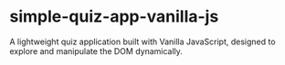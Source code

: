 # simple-quiz-app-vanilla-js
A lightweight quiz application built with Vanilla JavaScript, designed to explore and manipulate the DOM dynamically. 
